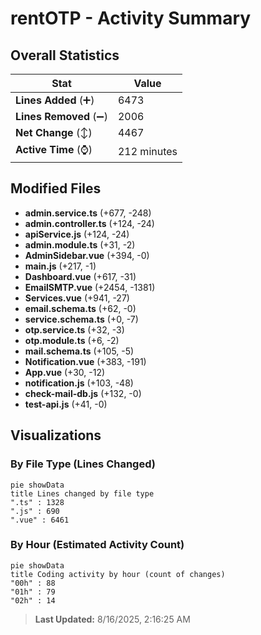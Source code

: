 # rentOTP - Activity Summary 

## Overall Statistics

| Stat                   | Value                                                             |
| ---------------------- | ----------------------------------------------------------------- |
| **Lines Added** (➕)   | 6473                                          |
| **Lines Removed** (➖) | 2006                                        |
| **Net Change** (↕)    | 4467                |
| **Active Time** (⌚)   | 212 minutes |


## Modified Files
- **admin.service.ts** (+677, -248)
- **admin.controller.ts** (+124, -24)
- **apiService.js** (+124, -24)
- **admin.module.ts** (+31, -2)
- **AdminSidebar.vue** (+394, -0)
- **main.js** (+217, -1)
- **Dashboard.vue** (+617, -31)
- **EmailSMTP.vue** (+2454, -1381)
- **Services.vue** (+941, -27)
- **email.schema.ts** (+62, -0)
- **service.schema.ts** (+0, -7)
- **otp.service.ts** (+32, -3)
- **otp.module.ts** (+6, -2)
- **mail.schema.ts** (+105, -5)
- **Notification.vue** (+383, -191)
- **App.vue** (+30, -12)
- **notification.js** (+103, -48)
- **check-mail-db.js** (+132, -0)
- **test-api.js** (+41, -0)

## Visualizations

### By File Type (Lines Changed)

```mermaid
pie showData
title Lines changed by file type
".ts" : 1328
".js" : 690
".vue" : 6461
```

### By Hour (Estimated Activity Count)

```mermaid
pie showData
title Coding activity by hour (count of changes)
"00h" : 88
"01h" : 79
"02h" : 14
```


> **Last Updated:** 8/16/2025, 2:16:25 AM